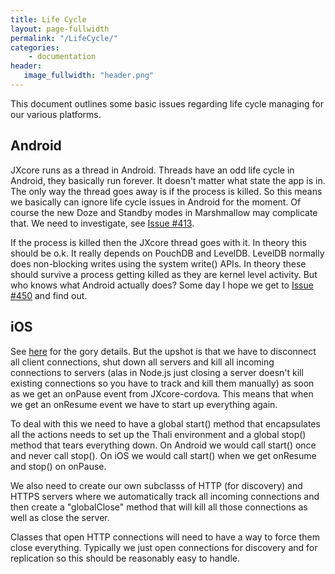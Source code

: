 ```yaml
---
title: Life Cycle
layout: page-fullwidth
permalink: "/LifeCycle/"
categories:
    - documentation
header:
   image_fullwidth: "header.png"
---
```


This document outlines some basic issues regarding life cycle managing for our various platforms.

## Android

JXcore runs as a thread in Android. Threads have an odd life cycle in Android, they basically run forever. It doesn't matter what state the app is in. The only way the thread goes away is if the process is killed. So this means we basically can ignore life cycle issues in Android for the moment. Of course the new Doze and Standby modes in Marshmallow may complicate that. We need to investigate, see [Issue #413](https://github.com/thaliproject/Thali_CordovaPlugin/issues/413).

If the process is killed then the JXcore thread goes with it. In theory this should be o.k. It really depends on PouchDB and LevelDB. LevelDB normally does non-blocking writes using the system write() APIs. In theory these should survive a process getting killed as they are kernel level activity. But who knows what Android actually does? Some day I hope we get to [Issue #450](https://github.com/thaliproject/Thali_CordovaPlugin/issues/450) and find out.

## iOS

See [here](https://github.com/jxcore/jxcore-cordova/issues/133#issuecomment-171800533) for the gory details. But the upshot is that we have to disconnect all client connections, shut down all servers and kill all incoming connections to servers (alas in Node.js just closing a server doesn't kill existing connections so you have to track and kill them manually) as soon as we get an onPause event from JXcore-cordova. This means that when we get an onResume event we have to start up everything again.

To deal with this we need to have a global start() method that encapsulates all the actions needs to set up the Thali environment and a global stop() method that tears everything down. On Android we would call start() once and never call stop(). On iOS we would call start() when we get onResume and stop() on onPause.

We also need to create our own subclasss of HTTP (for discovery) and HTTPS servers where we automatically track all incoming connections and then create a "globalClose" method that will kill all those connections as well as close the server.

Classes that open HTTP connections will need to have a way to force them close everything. Typically we just open connections for discovery and for replication so this should be reasonably easy to handle.
